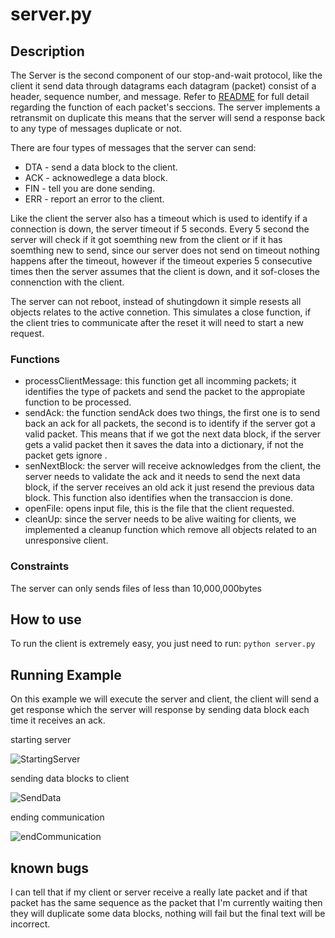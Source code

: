 # server.py
## Description
The Server is the second component of our stop-and-wait protocol, like the client it send data through datagrams
each datagram (packet) consist of a header, sequence number, and message. Refer to [README](https://github.com/abgomez/udp-file-transfer/blob/master/stopWait/README.md)
for full detail regarding the function of each packet's seccions. The server implements a retransmit on duplicate 
this means that the server will send a response back to any type of messages duplicate or not.  

There are four types of messages that the server can send:
* DTA - send a data block to the client.
* ACK - acknowedlege a data block.
* FIN - tell you are done sending.
* ERR - report an error to the client.

Like the client the server also has a timeout which is used to identify if a connection is down, the server timeout if 5 seconds.
Every 5 second the server will check if it got soemthing new from the client or if it has soemthing new to send, 
since our server does not send on timeout nothing happens after the timeout, however if the timeout experies 5 consecutive times
then the server assumes that the client is down, and it sof-closes the connenction with the client. 

The server can not reboot, instead of shutingdown it simple resests all objects relates to the active connetion. 
This simulates a close function, if the client tries to communicate after the reset it will need to start a new request. 

### Functions
* processClientMessage: this function get all incomming packets; it identifies the type of packets and send the packet
to the appropiate function to be processed. 
* sendAck: the function sendAck does two things, the first one is to send back an ack for all packets, the second is to identify 
if the server got a valid packet. This means that if we got the next data block, if the server gets a valid packet then
it saves the data into a dictionary, if not the packet gets ignore .
* senNextBlock: the server will receive acknowledges from the client, the server needs to validate the ack and it needs to send
the next data block, if the server receives an old ack it just resend the previous data block. This function also identifies
when the transaccion is done. 
* openFile: opens input file, this is the file that the client requested. 
* cleanUp: since the server needs to be alive waiting for clients, we implemented a cleanup function which remove all objects
related to an unresponsive client. 

### Constraints
The server can only sends files of less than 10,000,000bytes

## How to use
To run the client is extremely easy, you just need to run: `python server.py`

## Running Example
On this example we will execute the server and client, the client will send a get response which the server will response
by sending data block each time it receives an ack. 

starting server

![StartingServer](https://github.com/s18-nets/s18-nets-udp-file-transfer-abgomez/blob/master/stopWait/images/serverStart.PNG)

sending data blocks to client

![SendData](https://github.com/s18-nets/s18-nets-udp-file-transfer-abgomez/blob/master/stopWait/images/sendData.PNG)

ending communication

![endCommunication](https://github.com/s18-nets/s18-nets-udp-file-transfer-abgomez/blob/master/stopWait/images/endCom.PNG)

## known bugs
I can tell that if my client or server receive a really late packet and if that packet has the same sequence as the packet that I'm currently waiting then they will duplicate some data blocks, nothing will fail but the final text will be incorrect.
